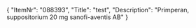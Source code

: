 {
  "ItemNr": "088393",
  "Title": "test",
  "Description": "Primperan, suppositorium 20 mg sanofi-aventis AB"
}